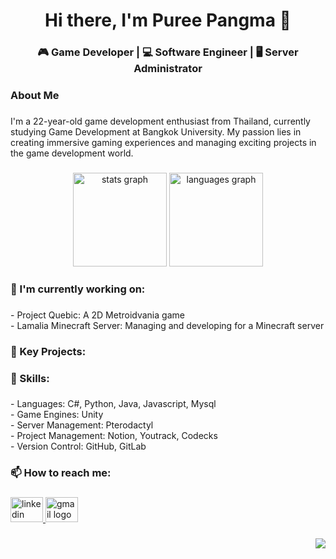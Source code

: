 <h1 align="center">Hi there, I'm Puree Pangma 👋</h1>

###

<h3 align="center">🎮 Game Developer | 💻 Software Engineer | 🖥️ Server Administrator</h3>

###

<h3 align="left">About Me</h3>

###

<p align="left">I'm a 22-year-old game development enthusiast from Thailand, currently studying Game Development at Bangkok University. My passion lies in creating immersive gaming experiences and managing exciting projects in the game development world.</p>

###

<div align="center">
  <img src="https://github-readme-stats.vercel.app/api?username=YusakiDev&hide_title=false&hide_rank=false&show_icons=true&include_all_commits=true&count_private=true&disable_animations=false&theme=dracula&locale=en&hide_border=false&order=1" height="150" alt="stats graph"  />
  <img src="https://github-readme-stats.vercel.app/api/top-langs?username=YusakiDev&locale=en&hide_title=false&layout=compact&card_width=320&langs_count=5&theme=dracula&hide_border=false&order=2" height="150" alt="languages graph"  />
</div>

###

<h3 align="left">🔭 I'm currently working on:</h3>

###

<p align="left">- Project Quebic: A 2D Metroidvania game <br>- Lamalia Minecraft Server: Managing and developing for a Minecraft server</p>

###

<h3 align="left">🌟 Key Projects:</h3>

###

<p align="left"></p>

###

<h3 align="left">💼 Skills:</h3>

###

<p align="left">- Languages: C#, Python, Java, Javascript, Mysql<br>- Game Engines: Unity<br>- Server Management: Pterodactyl<br>- Project Management: Notion, Youtrack, Codecks<br>- Version Control: GitHub, GitLab</p>

###

<h3 align="left">📫 How to reach me:</h3>

###

<div align="left">
  <a href="https://www.linkedin.com/in/puree-pangma/" target="_blank">
    <img src="https://raw.githubusercontent.com/maurodesouza/profile-readme-generator/master/src/assets/icons/social/linkedin/default.svg" width="52" height="40" alt="linkedin logo"  />
  </a>
  <a href="MAILTO: puree.marimjie@gmail.com" target="_blank">
    <img src="https://raw.githubusercontent.com/maurodesouza/profile-readme-generator/master/src/assets/icons/social/gmail/default.svg" width="52" height="40" alt="gmail logo"  />
  </a>
</div>

###

<img align="right" src="https://profile-counter.glitch.me/YusakiDev/count.svg?"  />

###
